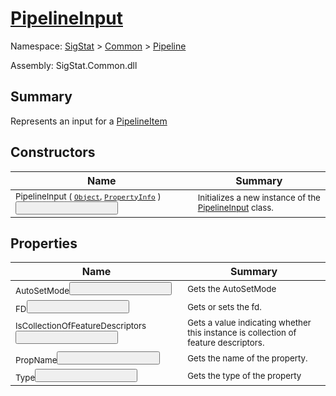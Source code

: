 # [PipelineInput](./PipelineInput.md)

Namespace: [SigStat]() > [Common](./../README.md) > [Pipeline](./README.md)

Assembly: SigStat.Common.dll

## Summary
Represents an input for a [PipelineItem](https://github.com/hargitomi97/sigstat/blob/master/docs/md/.md)

## Constructors

| Name | Summary | 
| --- | --- | 
| <sub>PipelineInput ( [`Object`](https://docs.microsoft.com/en-us/dotnet/api/System.Object), [`PropertyInfo`](https://docs.microsoft.com/en-us/dotnet/api/System.Reflection.PropertyInfo) )</sub><button style="pointer-events: none;">&nbsp;&nbsp;&nbsp;&nbsp;&nbsp;&nbsp;&nbsp;&nbsp;&nbsp;&nbsp;&nbsp;&nbsp;&nbsp;&nbsp;&nbsp;&nbsp;&nbsp;&nbsp;&nbsp;&nbsp;&nbsp;&nbsp;&nbsp;&nbsp;&nbsp;&nbsp;&nbsp;&nbsp;&nbsp;&nbsp;&nbsp;&nbsp;&nbsp;&nbsp;&nbsp;&nbsp;&nbsp;&nbsp;&nbsp;&nbsp;| <sub>Initializes a new instance of the [PipelineInput](https://github.com/hargitomi97/sigstat/blob/master/docs/md/SigStat/Common/Pipeline/PipelineInput.md) class.</sub>| <br>


## Properties

| Name | Summary | 
| --- | --- | 
| <sub>AutoSetMode</sub><button style="pointer-events: none;">&nbsp;&nbsp;&nbsp;&nbsp;&nbsp;&nbsp;&nbsp;&nbsp;&nbsp;&nbsp;&nbsp;&nbsp;&nbsp;&nbsp;&nbsp;&nbsp;&nbsp;&nbsp;&nbsp;&nbsp;&nbsp;&nbsp;&nbsp;&nbsp;&nbsp;&nbsp;&nbsp;&nbsp;&nbsp;&nbsp;&nbsp;&nbsp;&nbsp;&nbsp;&nbsp;&nbsp;&nbsp;&nbsp;&nbsp;&nbsp;| <sub>Gets the AutoSetMode</sub>| <br>
| <sub>FD</sub><button style="pointer-events: none;">&nbsp;&nbsp;&nbsp;&nbsp;&nbsp;&nbsp;&nbsp;&nbsp;&nbsp;&nbsp;&nbsp;&nbsp;&nbsp;&nbsp;&nbsp;&nbsp;&nbsp;&nbsp;&nbsp;&nbsp;&nbsp;&nbsp;&nbsp;&nbsp;&nbsp;&nbsp;&nbsp;&nbsp;&nbsp;&nbsp;&nbsp;&nbsp;&nbsp;&nbsp;&nbsp;&nbsp;&nbsp;&nbsp;&nbsp;&nbsp;| <sub>Gets or sets the fd.</sub>| <br>
| <sub>IsCollectionOfFeatureDescriptors</sub><button style="pointer-events: none;">&nbsp;&nbsp;&nbsp;&nbsp;&nbsp;&nbsp;&nbsp;&nbsp;&nbsp;&nbsp;&nbsp;&nbsp;&nbsp;&nbsp;&nbsp;&nbsp;&nbsp;&nbsp;&nbsp;&nbsp;&nbsp;&nbsp;&nbsp;&nbsp;&nbsp;&nbsp;&nbsp;&nbsp;&nbsp;&nbsp;&nbsp;&nbsp;&nbsp;&nbsp;&nbsp;&nbsp;&nbsp;&nbsp;&nbsp;&nbsp;| <sub>Gets a value indicating whether this instance is collection of feature descriptors.</sub>| <br>
| <sub>PropName</sub><button style="pointer-events: none;">&nbsp;&nbsp;&nbsp;&nbsp;&nbsp;&nbsp;&nbsp;&nbsp;&nbsp;&nbsp;&nbsp;&nbsp;&nbsp;&nbsp;&nbsp;&nbsp;&nbsp;&nbsp;&nbsp;&nbsp;&nbsp;&nbsp;&nbsp;&nbsp;&nbsp;&nbsp;&nbsp;&nbsp;&nbsp;&nbsp;&nbsp;&nbsp;&nbsp;&nbsp;&nbsp;&nbsp;&nbsp;&nbsp;&nbsp;&nbsp;| <sub>Gets the name of the property.</sub>| <br>
| <sub>Type</sub><button style="pointer-events: none;">&nbsp;&nbsp;&nbsp;&nbsp;&nbsp;&nbsp;&nbsp;&nbsp;&nbsp;&nbsp;&nbsp;&nbsp;&nbsp;&nbsp;&nbsp;&nbsp;&nbsp;&nbsp;&nbsp;&nbsp;&nbsp;&nbsp;&nbsp;&nbsp;&nbsp;&nbsp;&nbsp;&nbsp;&nbsp;&nbsp;&nbsp;&nbsp;&nbsp;&nbsp;&nbsp;&nbsp;&nbsp;&nbsp;&nbsp;&nbsp;| <sub>Gets the type of the property</sub>| <br>


